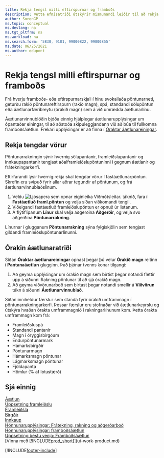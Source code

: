 ```yaml
---
title: Rekja tengsl milli eftirspurnar og framboðs
description: Þetta efnisatriði útskýrir mismunandi leiðir til að rekja tengsl milli framboðs og eftirspurnar á borð við rakningu á tengdum vörum og meðhöndlun á óröktum einingum áætlanagerðar.
author: SorenGP
ms.topic: conceptual
ms.devlang: na
ms.tgt_pltfrm: na
ms.workload: na
ms.search.form: '5830, 9101, 99000822, 99000855'
ms.date: 06/25/2021
ms.author: edupont
---
```

# <a name="track-relations-between-demand-and-supply"></a>Rekja tengsl milli eftirspurnar og framboðs

Frá hverju framboðs- eða eftirspurnarskjali í hinu svokallaða pöntunarneti, geturðu rakið pöntunareftirspurn (rakið magn), spá, standandi sölupöntun eða áætlunarfæribreytu (órakið magn) sem á við umrædda áætlunarlínu.

Áætlunarvinnublöðin bjóða einnig hjálplegar áætlunarupplýsingar um ópantaðar einingar, til að aðstoða skipuleggjandann við að búa til fullkomna framboðsáætlun. Frekari upplýsingar er að finna í [Óraktar áætlunareiningar](production-how-track-demand-supply.md#untracked-planning-elements).

## <a name="to-track-linked-items"></a>Rekja tengdar vörur
Pöntunarrakningin sýnir hvernig sölupantanir, framleiðslupantanir og innkaupapantanir tengjast aðalframleiðslupöntuninni í gegnum áætlanir og frátekningarkerfi.

Eftirfarandi lýsir hvernig rekja skal tengdar vörur í fastáætlunarpöntun. Skrefin eru svipuð fyrir allar aðrar tegundir af pöntunum, og frá áætlunarvinnublaðslínum.

1. Veldu ![Ljósapera sem opnar eiginleika Viðmótsleitar.](media/ui-search/search_small.png "Segðu mér hvað þú vilt gera") táknið, fara í **Fastáætluð framl.pöntun** og velja síðan viðkomandi tengil.
2. Viðeigandi fastáætluð framleiðslupöntun er opnuð úr listanum.
3. Á flýtiflipanum **Línur** skal velja aðgerðina **Aðgerðir**, og velja svo aðgerðina **Pöntunarrakning**.

Línurnar í glugganum **Pöntunarrakning** sýna fylgiskjölin sem tengjast gildandi framleiðslupöntunarlínunni.

## <a name="untracked-planning-elements"></a>Órakin áætlunaratriði
Síðan **Óraktar áætlunareiningar** opnast þegar þú velur **Órakið magn** reitinn í **Pantanaáætlun** glugginn. Það þjónar tvenns konar tilgangi:

1. Að geyma upplýsingar um órakið magn sem birtist þegar notandi flettir upp á síðunni Rakning pöntunar til að sjá órakið magn.
2. Að geyma viðvörunarboð sem birtast þegar notandi smellir á **Viðvörun** tákn á síðunni **Áætlunarvinnublað**.

Síðan inniheldur færslur sem standa fyrir órakið umframmagn í pöntunarrakningarkerfi. Þessar færslur eru stofnaðar við áætlunarkeyrslu og útskýra hvaðan órakta umframmagnið í rakningarlínunum kom. Þetta órakta umframmagn kom frá:

- Framleiðsluspá
- Standandi pantanir
- Magn í öryggisbirgðum
- Endurpöntunarmark
- Hámarksbirgðir
- Pöntunarmagn
- Hámarksmagn pöntunar
- Lágmarksmagn pöntunar
- Fjöldapanta
- Hömlur (% af lotustærð)

## <a name="see-also"></a>Sjá einnig
[Áætlun](production-planning.md)   
[Uppsetning framleiðslu](production-configure-production-processes.md)  
[Framleiðsla](production-manage-manufacturing.md)    
[Birgðir](inventory-manage-inventory.md)  
[Innkaup](purchasing-manage-purchasing.md)  
[Hönnunarupplýsingar: Frátekning, rakning og aðgerðarboð](design-details-reservation-order-tracking-and-action-messaging.md)  
[Hönnunarupplýsingar: framboðsáætlun](design-details-supply-planning.md)   
[Uppsetning bestu venja: Framboðsáætlun](setup-best-practices-supply-planning.md)  
[Vinna með [!INCLUDE[prod_short](includes/prod_short.md)]](ui-work-product.md)


[!INCLUDE[footer-include](includes/footer-banner.md)]

